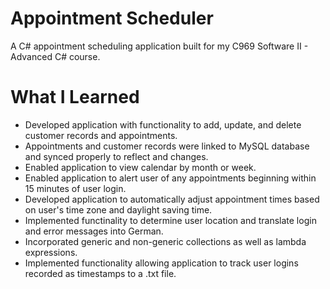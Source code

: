 # Appointment Scheduler

A C# appointment scheduling application built for my C969 Software II - Advanced C# course.

# What I Learned

* Developed application with functionality to add, update, and delete customer records and appointments.
* Appointments and customer records were linked to MySQL database and synced properly to reflect and changes.
* Enabled application to view calendar by month or week.
* Enabled application to alert user of any appointments beginning within 15 minutes of user login.
* Developed application to automatically adjust appointment times based on user's time zone and daylight saving time.
* Implemented functinality to determine user location and translate login and error messages into German.
* Incorporated generic and non-generic collections as well as lambda expressions.
* Implemented functionality allowing application to track user logins recorded as timestamps to a .txt file.
